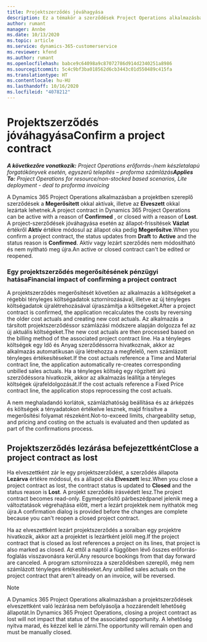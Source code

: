 ```yaml
---
title: Projektszerződés jóváhagyása
description: Ez a témakör a szerződések Project Operations alkalmazásban való megerősítéséről nyújt tájékoztatást.
author: rumant
manager: Annbe
ms.date: 10/13/2020
ms.topic: article
ms.service: dynamics-365-customerservice
ms.reviewer: kfend
ms.author: rumant
ms.openlocfilehash: babce9c64098a9c87072786d914d2340251a8986
ms.sourcegitcommit: 5c4c9bf3ba018562d6cb3443c01d550489c415fa
ms.translationtype: HT
ms.contentlocale: hu-HU
ms.lasthandoff: 10/16/2020
ms.locfileid: "4078212"
---
```

# <a name="confirm-a-project-contract"></a><span data-ttu-id="43601-103">Projektszerződés jóváhagyása</span><span class="sxs-lookup"><span data-stu-id="43601-103">Confirm a project contract</span></span>

<span data-ttu-id="43601-104">_**A következőre vonatkozik:** Project Operations erőforrás-/nem készletalapú forgatókönyvek esetén, egyszerű telepítés – proforma számlázás_</span><span class="sxs-lookup"><span data-stu-id="43601-104">_**Applies To:** Project Operations for resource/non-stocked based scenarios, Lite deployment - deal to proforma invoicing_</span></span>

<span data-ttu-id="43601-105">A Dynamics 365 Project Operations alkalmazásban a projektben szereplő szerződések a **Megerősített** okkal aktívak, illetve az **Elveszett** okkal lezártak lehetnek.</span><span class="sxs-lookup"><span data-stu-id="43601-105">A project contract in Dynamics 365 Project Operations can be active with a reason of **Confirmed** , or closed with a reason of **Lost**.</span></span> <span data-ttu-id="43601-106">A project-szerződések jóváhagyása esetén az állapot-frissítések **Vázlat** értékről **Aktív** értékre módosul az állapot oka pedig **Megerősítve**.</span><span class="sxs-lookup"><span data-stu-id="43601-106">When you confirm a project contract, the status updates from **Draft** to **Active** and the status reason is **Confirmed**.</span></span> <span data-ttu-id="43601-107">Aktív vagy lezárt szerződés nem módosítható és nem nyitható meg újra.</span><span class="sxs-lookup"><span data-stu-id="43601-107">An active or closed contract can't be edited or reopened.</span></span> 

### <a name="financial-impact-of-confirming-a-project-contract"></a><span data-ttu-id="43601-108">Egy projektszerződés megerősítésének pénzügyi hatása</span><span class="sxs-lookup"><span data-stu-id="43601-108">Financial impact of confirming a project contract</span></span>

<span data-ttu-id="43601-109">A projektszerződés megerősítését követően az alkalmazás a költségeket a régebbi tényleges költségadatok sztornírozásával, illetve az új tényleges költségadatok újralétrehozásával újraszámítja a költségeket.</span><span class="sxs-lookup"><span data-stu-id="43601-109">After a project contract is confirmed, the application recalculates the costs by reversing the older cost actuals and creating new cost actuals.</span></span> <span data-ttu-id="43601-110">Az alkalmazás a társított projektszerződéssor számlázási módszere alapján dolgozza fel az új aktuális költségeket.</span><span class="sxs-lookup"><span data-stu-id="43601-110">The new cost actuals are then processed based on the billing method of the associated project contract line.</span></span> <span data-ttu-id="43601-111">Ha a tényleges költségek egy Idő és Anyag szerződéssorra hivatkoznak, akkor az alkalmazás automatikusan újra létrehozza a megfelelő, nem számlázott tényleges értékesítéseket.</span><span class="sxs-lookup"><span data-stu-id="43601-111">If the cost actuals reference a Time and Material contract line, the application automatically re-creates corresponding unbilled sales actuals.</span></span> <span data-ttu-id="43601-112">Ha a tényleges költség egy rögzített árú szerződéssora hivatkozik, akkor az alkalmazás leállítja a tényleges költségek újrafeldolgozását.</span><span class="sxs-lookup"><span data-stu-id="43601-112">If the cost actuals reference a Fixed Price contract line, the application stops reprocessing the cost actuals.</span></span>

<span data-ttu-id="43601-113">A nem meghaladandó korlátok, számlázhatóság beállítása és az árképzés és költségek a tényadatokon értékelve lesznek, majd frissítve a megerősítési folyamat részeként.</span><span class="sxs-lookup"><span data-stu-id="43601-113">Not-to-exceed limits, chargeability setup, and pricing and costing on the actuals is evaluated and then updated as part of the confirmations process.</span></span>

## <a name="close-a-project-contract-as-lost"></a><span data-ttu-id="43601-114">Projektszerződés lezárása befejezettként</span><span class="sxs-lookup"><span data-stu-id="43601-114">Close a project contract as lost</span></span>

<span data-ttu-id="43601-115">Ha elveszettként zár le egy projektszerződést, a szerződés állapota **Lezárva** értékre módosul, és a állapot oka **Elveszett** lesz.</span><span class="sxs-lookup"><span data-stu-id="43601-115">When you close a project contract as lost, the contract status is updated to **Closed** and the status reason is **Lost**.</span></span> <span data-ttu-id="43601-116">A projekt szerződés írásvédett lesz.</span><span class="sxs-lookup"><span data-stu-id="43601-116">The project contract becomes read-only.</span></span> <span data-ttu-id="43601-117">Egymegerősítő párbeszédpanel jelenik meg a változtatások végrehajtása előtt, mert a lezárt projektek nem nyithatók meg újra.</span><span class="sxs-lookup"><span data-stu-id="43601-117">A confirmation dialog is provided before the changes are complete because you can't reopen a closed project contract.</span></span>

<span data-ttu-id="43601-118">Ha az elveszettként lezárt projektszerződés a soraiban egy projektre hivatkozik, akkor azt a projektet is lezártként jelöli meg.</span><span class="sxs-lookup"><span data-stu-id="43601-118">If the project contract that is closed as lost references a project on its lines, that project is also marked as closed.</span></span> <span data-ttu-id="43601-119">Az ettől a naptól a függőben lévő összes erőforrás-foglalás visszavonásra kerül.</span><span class="sxs-lookup"><span data-stu-id="43601-119">Any resource bookings from that day forward are canceled.</span></span> <span data-ttu-id="43601-120">A program sztornírozza a szerződésben szereplő, még nem számlázott tényleges értékesítéseket.</span><span class="sxs-lookup"><span data-stu-id="43601-120">Any unbilled sales actuals on the project contract that aren't already on an invoice, will be reversed.</span></span>

> [!NOTE]
> <span data-ttu-id="43601-121">A Dynamics 365 Project Operations alkalmazásban a projektszerződések elveszettként való lezárása nem befolyásolja a hozzárendelt lehetőség állapotát.</span><span class="sxs-lookup"><span data-stu-id="43601-121">In Dynamics 365 Project Operations, closing a project contract as lost will not impact that status of the associated opportunity.</span></span> <span data-ttu-id="43601-122">A lehetőség nyitva marad, és kézzel kell le zárni.</span><span class="sxs-lookup"><span data-stu-id="43601-122">The opportunity will remain open and must be manually closed.</span></span>

